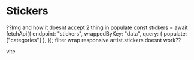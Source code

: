 # Stickers
??Img and how it doesnt accept 2 thing in populate 
const stickers = await fetchApi({
    endpoint: "stickers",
    wrappedByKey: "data",
    query: { populate: ["categories"] },
});
filter wrap responsive
artist.stickers doesnt work??

vite